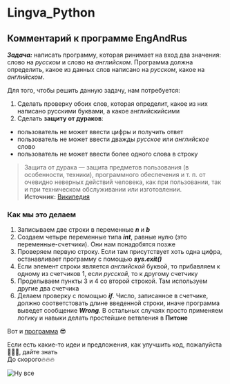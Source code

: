 Lingva_Python
========================

## Комментарий к программе EngAndRus

***Задача:*** написать программу, которая ринимает на вход два значения: слово на *русском* и слово на *английском*. Программа должна определить, какое из данных слов написано на *русском*, какое на *английском*. 

Для того, чтобы решить данную задачу, нам потребуется:

1. Сделать проверку обоих слов, которая определит, какое из них написано русскими буквами, а какое английскийсими
2. Сделать **защиту от дураков**:
- пользователь не может ввести цифры и получить ответ
- пользователь не может ввести дважды *русское* или *английское* слово
- пользователь не может ввести более одного слова в строку

>Защита от дурака — защита предметов пользования (в особенности, техники), программного обеспечения и т. п. от очевидно неверных действий человека, как при пользовании, так и при техническом обслуживании или изготовлении.  
>**Источник:**  [Википедия](https://ru.wikipedia.org/wiki/%D0%97%D0%B0%D1%89%D0%B8%D1%82%D0%B0_%D0%BE%D1%82_%D0%B4%D1%83%D1%80%D0%B0%D0%BA%D0%B0)  

### Как мы это делаем
1.	Записываем две строки в переменные ***n*** и ***b***
2.	Создаем четыре переменные типа ***int***, равные нулю (это переменные-счетчики). Они нам понадобятся позже
3.	Проверяем первую строку. Если там присутствует хоть одна цифра, останавливает программу с помощью ***sys.exit()***
4.	Если элемент строки является *английской* буквой, то прибавляем к одному из счетчиков 1, если *русской*, то к другому счетчику
5.  Проделываем пункты 3 и 4 со второй строкой. Там используем другие два счетчика
6.  Делаем проверку с помощью ***if***. Число, записанное в счетчике, должно соответстовать длине введенной строки, иначе программа выведет сообщение ***Wrong***. В остальных случаях просто применяем логику и навыки делать простейшие ветвления в **Питоне**  





Вот и [программа](https://github.com/ArtemSmirnovHSE/Lingva_python/blob/master/%D0%9A%D0%BE%D0%BC%D0%BF%20%D0%BB%D0%B8%D0%BD%D0%B3%D0%B2%D0%B0/EngAndRus.py) :sunglasses:   

Если есть какие-то идеи и предложения, как улучшить код, пожалуйста:pray::pray::pray:, дайте знать  
До скорого:fire::fire::fire:  

![Ну все](https://mlpforums.com/uploads/post_images/sig-3824781.thank-you-for-your-attention-any-questions-20.png)






